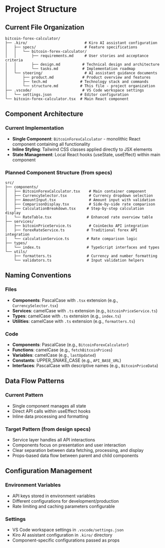 # Project Structure

## Current File Organization

```
bitcoin-forex-calculator/
├── .kiro/                          # Kiro AI assistant configuration
│   ├── specs/                      # Feature specifications
│   │   └── bitcoin-forex-calculator/
│   │       ├── requirements.md     # User stories and acceptance criteria
│   │       ├── design.md          # Technical design and architecture
│   │       └── tasks.md           # Implementation roadmap
│   └── steering/                   # AI assistant guidance documents
│       ├── product.md             # Product overview and features
│       ├── tech.md               # Technology stack and commands
│       └── structure.md          # This file - project organization
├── .vscode/                       # VS Code workspace settings
│   └── settings.json             # Editor configuration
└── bitcoin-forex-calculator.tsx  # Main React component
```

## Component Architecture

### Current Implementation
- **Single Component**: `BitcoinForexCalculator` - monolithic React component containing all functionality
- **Inline Styling**: Tailwind CSS classes applied directly to JSX elements
- **State Management**: Local React hooks (useState, useEffect) within main component

### Planned Component Structure (from specs)
```
src/
├── components/
│   ├── BitcoinForexCalculator.tsx    # Main container component
│   ├── CurrencySelector.tsx          # Currency dropdown selection
│   ├── AmountInput.tsx               # Amount input with validation
│   ├── ComparisonDisplay.tsx         # Side-by-side rate comparison
│   ├── CalculationBreakdown.tsx     # Step-by-step calculation display
│   └── RateTable.tsx                # Enhanced rate overview table
├── services/
│   ├── bitcoinPriceService.ts        # CoinGecko API integration
│   ├── forexRateService.ts          # Traditional forex API integration
│   └── calculationService.ts        # Rate comparison logic
├── types/
│   └── index.ts                     # TypeScript interfaces and types
└── utils/
    ├── formatters.ts                # Currency and number formatting
    └── validators.ts                # Input validation helpers
```

## Naming Conventions

### Files
- **Components**: PascalCase with `.tsx` extension (e.g., `CurrencySelector.tsx`)
- **Services**: camelCase with `.ts` extension (e.g., `bitcoinPriceService.ts`)
- **Types**: camelCase with `.ts` extension (e.g., `index.ts`)
- **Utilities**: camelCase with `.ts` extension (e.g., `formatters.ts`)

### Code
- **Components**: PascalCase (e.g., `BitcoinForexCalculator`)
- **Functions**: camelCase (e.g., `fetchBitcoinPrices`)
- **Variables**: camelCase (e.g., `lastUpdated`)
- **Constants**: UPPER_SNAKE_CASE (e.g., `API_BASE_URL`)
- **Interfaces**: PascalCase with descriptive names (e.g., `BitcoinPriceData`)

## Data Flow Patterns

### Current Pattern
- Single component manages all state
- Direct API calls within useEffect hooks
- Inline data processing and formatting

### Target Pattern (from design specs)
- Service layer handles all API interactions
- Components focus on presentation and user interaction
- Clear separation between data fetching, processing, and display
- Props-based data flow between parent and child components

## Configuration Management

### Environment Variables
- API keys stored in environment variables
- Different configurations for development/production
- Rate limiting and caching parameters configurable

### Settings
- VS Code workspace settings in `.vscode/settings.json`
- Kiro AI assistant configuration in `.kiro/` directory
- Component-specific configurations passed as props